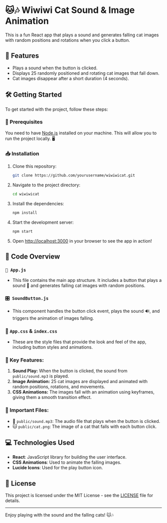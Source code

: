 # 🐱🎶 Wiwiwi Cat Sound & Image Animation 

This is a fun React app that plays a sound  and generates falling cat images  with random positions and rotations when you click a button. 

## 🚀 Features

-  Plays a sound when the button is clicked.
-  Displays 25 randomly positioned and rotating cat images that fall down.
-  Cat images disappear after a short duration (4 seconds).

## 🛠️ Getting Started

To get started with the project, follow these steps:

### 📌 Prerequisites

You need to have [Node.js](https://nodejs.org/) installed on your machine. This will allow you to run the project locally. 🖥️

### 📥 Installation

1. Clone this repository:

   ```bash
   git clone https://github.com/yourusername/wiwiwicat.git
   ```

2. Navigate to the project directory:

   ```bash
   cd wiwiwicat
   ```

3. Install the dependencies:

   ```bash
   npm install
   ```

4. Start the development server:

   ```bash
   npm start
   ```

5. Open [http://localhost:3000](http://localhost:3000)  in your browser to see the app in action! 

## 📂 Code Overview

### `📜 App.js`

- This file contains the main app structure. It includes a button that plays a sound 🎵 and generates falling cat images with random positions.

### `🎛️ SoundButton.js`

- This component handles the button click event, plays the sound 🔊, and triggers the animation of images falling. 

### 🎨 `App.css` & `index.css`

- These are the style files that provide the look and feel of the app, including button styles and animations. 

### 🎯 Key Features:

1. **Sound Play:** When the button is clicked, the sound from `public/sound.mp3` is played.
2. **Image Animation:** 25 cat images are displayed and animated with random positions, rotations, and movements.
3. **CSS Animations:** The images fall with an animation using keyframes, giving them a smooth transition effect. 

### 📌 Important Files:

- 🎵 `public/sound.mp3`: The audio file that plays when the button is clicked.
- 🐱 `public/cat.png`: The image of a cat that falls with each button click.

## 💻 Technologies Used

- **React**: JavaScript library for building the user interface.
- **CSS Animations**: Used to animate the falling images.
- **Lucide Icons**: Used for the play button icon.

## 📜 License

This project is licensed under the MIT License - see the [LICENSE](LICENSE) file for details. 

---

Enjoy playing with the sound and the falling cats! 🐱🎶

